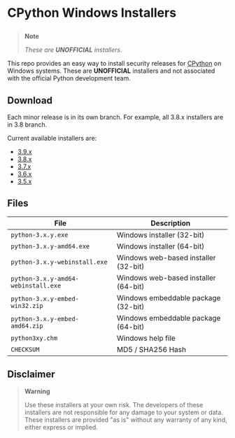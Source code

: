 # CPython Windows Installers</p>
> **Note**
>
> *These are **UNOFFICIAL** installers.*

This repo provides an easy way to install security releases for [CPython](https://github.com/python/cpython) on Windows systems. These are **UNOFFICIAL** installers and not associated with the official Python development team.

## Download
Each minor release is in its own branch. For example, all 3.8.x installers are in 3.8 branch.

Current available installers are:
- [3.9.x](https://github.com/lombervid/cpython-win-installer/tree/3.9)
- [3.8.x](https://github.com/lombervid/cpython-win-installer/tree/3.8)
- [3.7.x](https://github.com/lombervid/cpython-win-installer/tree/3.7)
- [3.6.x](https://github.com/lombervid/cpython-win-installer/tree/3.6)
- [3.5.x](https://github.com/lombervid/cpython-win-installer/tree/3.5)

## Files
| <div align="center">File</div>      | <div align="center">Description</div> |
| :---------------------------------- | :------------------------------------ |
| `python-3.x.y.exe`                  | Windows installer (32-bit)            |
| `python-3.x.y-amd64.exe`            | Windows installer (64-bit)            |
| `python-3.x.y-webinstall.exe`       | Windows web-based installer (32-bit)  |
| `python-3.x.y-amd64-webinstall.exe` | Windows web-based installer (64-bit)  |
| `python-3.x.y-embed-win32.zip`      | Windows embeddable package (32-bit)   |
| `python-3.x.y-embed-amd64.zip`      | Windows embeddable package (64-bit)   |
| `python3xy.chm`                     | Windows help file                     |
| `CHECKSUM`                          | MD5 / SHA256 Hash                     |

## Disclaimer
> **Warning**
>
> Use these installers at your own risk. The developers of these installers are not responsible for any damage to your system or data. These installers are provided "as is" without any warranty of any kind, either express or implied.
